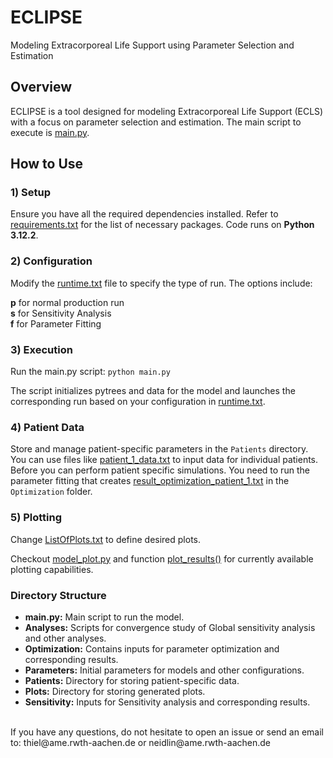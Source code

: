 # ECLIPSE
Modeling Extracorporeal Life Support using Parameter Selection and Estimation

## Overview
ECLIPSE is a tool designed for modeling Extracorporeal Life Support (ECLS) with a focus on parameter selection and estimation. The main script to execute is [main.py](main.py).

## How to Use
### 1) Setup
Ensure you have all the required dependencies installed. Refer to [requirements.txt](requirements.txt) for the list of necessary packages. Code runs on **Python 3.12.2**.

### 2) Configuration
Modify the [runtime.txt](runtime.txt) file to specify the type of run. The options include:
  
**p** for normal production run\
**s** for Sensitivity Analysis\
**f** for Parameter Fitting

### 3) Execution
Run the main.py script: `python main.py`

The script initializes pytrees and data for the model and launches the corresponding run based on your configuration in [runtime.txt](runtime.txt).

### 4) Patient Data
Store and manage patient-specific parameters in the `Patients` directory. You can use files like [patient_1_data.txt](Patients/patient_1_data.txt) to input data for individual patients. Before you can perform patient specific simulations. You need to run the parameter fitting that creates [result_optimization_patient_1.txt](Optimization/Results/result_optimization_patient_1.txt) in the `Optimization` folder.

### 5) Plotting
Change [ListOfPlots.txt](ListOfPlots.txt) to define desired plots.

Checkout [model_plot.py](model_plot.py) and function [plot_results()](https://github.com/nikithiel/ECLIPSE/blob/abdbb8ea3022b728042b89fffccf02397cc97db0/model_plot.py#L102) for currently available plotting capabilities.
  
### Directory Structure
- **main.py:** Main script to run the model.
- **Analyses:** Scripts for convergence study of Global sensitivity analysis and other analyses.
- **Optimization:** Contains inputs for parameter optimization and corresponding results.
- **Parameters:** Initial parameters for models and other configurations.
- **Patients:** Directory for storing patient-specific data.
- **Plots:** Directory for storing generated plots.
- **Sensitivity:** Inputs for Sensitivity analysis and corresponding results.
<br>
If you have any questions, do not hesitate to open an issue or send an email to: thiel@ame.rwth-aachen.de or neidlin@ame.rwth-aachen.de
